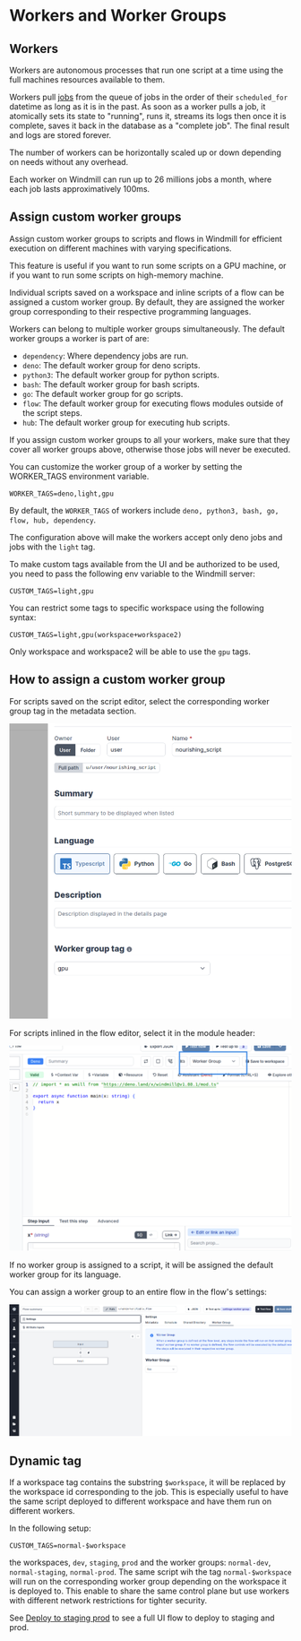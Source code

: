 # Workers and Worker Groups

## Workers

Workers are autonomous processes that run one script at a time using the full
machines resources available to them.

Workers pull [jobs](../20_jobs/index.md) from the queue of jobs in the order of their
`scheduled_for` datetime as long as it is in the past. As soon as a worker pulls
a job, it atomically sets its state to "running", runs it, streams its logs then
once it is complete, saves it back in the database as a "complete job". The
final result and logs are stored forever.

The number of workers can be horizontally scaled up or down depending on needs
without any overhead.

Each worker on Windmill can run up to 26 millions jobs a month, where each job lasts approximatively 100ms.

## Assign custom worker groups

Assign custom worker groups to scripts and flows in Windmill for efficient execution on different machines with varying specifications.

This feature is useful if you want to run some scripts on a GPU machine, or if you want to run some scripts on high-memory machine.

Individual scripts saved on a workspace and inline scripts of a flow can be assigned a custom worker group. By default, they are assigned the worker group corresponding to their respective programming languages.

Workers can belong to multiple worker groups simultaneously. The default worker groups a worker is part of are:

- `dependency`: Where dependency jobs are run.
- `deno`: The default worker group for deno scripts.
- `python3`: The default worker group for python scripts.
- `bash`: The default worker group for bash scripts.
- `go`: The default worker group for go scripts.
- `flow`: The default worker group for executing flows modules outside of the script steps.
- `hub`: The default worker group for executing hub scripts.

If you assign custom worker groups to all your workers, make sure that they cover all worker groups above, otherwise those jobs will never be executed.

You can customize the worker group of a worker by setting the WORKER_TAGS environment variable.

```
WORKER_TAGS=deno,light,gpu
```

By default, the `WORKER_TAGS` of workers include `deno, python3, bash, go, flow, hub, dependency`.

The configuration above will make the workers accept only deno jobs and jobs with the `light` tag.

To make custom tags available from the UI and be authorized to be used, you need to pass the following env variable to the Windmill server:

```
CUSTOM_TAGS=light,gpu
```

You can restrict some tags to specific workspace using the following syntax:

```
CUSTOM_TAGS=light,gpu(workspace+workspace2)
```

Only workspace and workspace2 will be able to use the `gpu` tags.

## How to assign a custom worker group

For scripts saved on the script editor, select the corresponding worker group tag in the metadata section.

![Worker group tag](./select_script_builder.png.webp)

For scripts inlined in the flow editor, select it in the module header:

![Worker group tag](./select_flow.png.webp)

If no worker group is assigned to a script, it will be assigned the default worker group for its language.

You can assign a worker group to an entire flow in the flow's settings:

![Flow's Worker Group](flow_wg.png)

## Dynamic tag

If a workspace tag contains the substring `$workspace`, it will be replaced by the workspace id corresponding to the job. This is especially useful to have the same script deployed to different workspace and have them run on different workers.

In the following setup:

```
CUSTOM_TAGS=normal-$workspace
```

the workspaces, `dev`, `staging`, `prod` and the worker groups: `normal-dev`, `normal-staging`, `normal-prod`. The same script wih the tag `normal-$workspace` will run on the corresponding worker group depending on the workspace it is deployed to. This enable to share the same control plane but use workers with different network restrictions for tighter security.

See [Deploy to staging prod](../12_staging_prod/index.md) to see a full UI flow to deploy to staging and prod.
